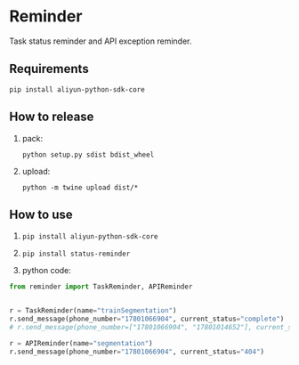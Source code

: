 # Reminder
Task status reminder and API exception reminder.

## Requirements

```
pip install aliyun-python-sdk-core
```

##  How to release

1. pack: 

   ```python setup.py sdist bdist_wheel ```

2. upload: 

   ```python -m twine upload dist/*```

## How to use

1. ```pip install aliyun-python-sdk-core```

2. ```pip install status-reminder```

3.  python code:

   ```python
   from reminder import TaskReminder, APIReminder
   
   
   r = TaskReminder(name="trainSegmentation")
   r.send_message(phone_number="17801066904", current_status="complete")
   # r.send_message(phone_number=["17801066904", "17801014652"], current_status="error")
   
   r = APIReminder(name="segmentation")
   r.send_message(phone_number="17801066904", current_status="404")
   ```

